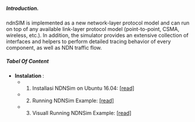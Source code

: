 ##### Introduction.

ndnSIM is implemented as a new network-layer protocol model and can run on top of any available link-layer protocol model (point-to-point, CSMA, wireless, etc.). In addition, the simulator provides an extensive collection of interfaces and helpers to perform detailed tracing behavior of every component, as well as NDN traffic flow.

##### Tabel Of Content

- <b>Instalation </b>:
   -  1. Installasi NDNSim on Ubuntu 16.04: [[read] ](https://github.com/syaifulahdan/ndnlearn/blob/master/1.%20Installasi%20NDNSim%20on%20Ubuntu%2016.04.md)
   -  2. Running NDNSim Example: [[read] ](https://github.com/syaifulahdan/ndnlearn/blob/master/2.%20Running%20NDNSim%20Example%20.md)
   -  3. Visuall Running NDNSim Example: [[read] ](https://github.com/syaifulahdan/ndnlearn/blob/master/3.%20Visuall%20Running%20NDNSim%20Example%20.md)
   
